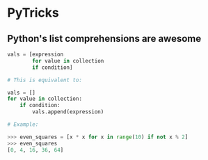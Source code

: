 # PyTricks

## Python's list comprehensions are awesome

```python
vals = [expression 
        for value in collection 
        if condition]

# This is equivalent to:

vals = []
for value in collection:
    if condition:
        vals.append(expression)

# Example:

>>> even_squares = [x * x for x in range(10) if not x % 2]
>>> even_squares
[0, 4, 16, 36, 64]
```
